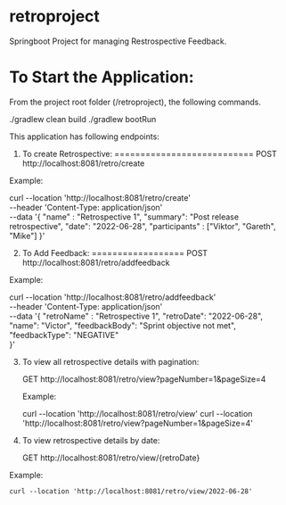 # retroproject
Springboot Project for managing Restrospective Feedback.



To Start the Application:
========================
From the project root folder (/retroproject), the following commands.

./gradlew clean build
./gradlew bootRun


This application has following endpoints:

1) To create Retrospective: 
===========================
	POST http://localhost:8081/retro/create 

Example:

curl --location 'http://localhost:8081/retro/create' \
--header 'Content-Type: application/json' \
--data '{
    "name" :                   "Retrospective 1",
    "summary":            "Post release retrospective", 
    "date":                "2022-06-28",
    "participants" :       ["Viktor", "Gareth", "Mike"]
}'


2) To Add Feedback:
==================
	POST http://localhost:8081/retro/addfeedback

Example:

curl --location 'http://localhost:8081/retro/addfeedback' \
--header 'Content-Type: application/json' \
--data '{
    "retroName" : "Retrospective 1",
    "retroDate":         "2022-06-28",      
    "name":         "Victor",
    "feedbackBody": "Sprint objective not met",
    "feedbackType": "NEGATIVE"    
}'


3) To view all retrospective details with pagination:

	GET http://localhost:8081/retro/view?pageNumber=1&pageSize=4
	
	Example:
	
	curl --location 'http://localhost:8081/retro/view'
	curl --location 'http://localhost:8081/retro/view?pageNumber=1&pageSize=4'

	
	
4) To view retrospective details by date:

	GET http://localhost:8081/retro/view/{retroDate}

Example: 

	curl --location 'http://localhost:8081/retro/view/2022-06-28'

